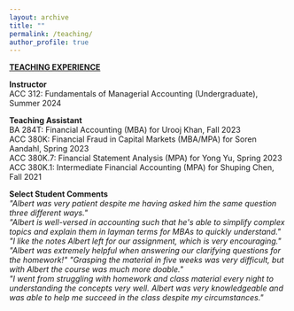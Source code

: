 ```yaml
---
layout: archive
title: ""
permalink: /teaching/
author_profile: true
---
```


<b><u>TEACHING EXPERIENCE</u></b>

**Instructor**\
ACC 312: Fundamentals of Managerial Accounting (Undergraduate), Summer 2024

**Teaching Assistant**\
BA 284T: Financial Accounting (MBA) for Urooj Khan, Fall 2023\
ACC 380K: Financial Fraud in Capital Markets (MBA/MPA) for Soren Aandahl, Spring 2023\
ACC 380K.7: Financial Statement Analysis (MPA) for Yong Yu, Spring 2023\
ACC 380K.1: Intermediate Financial Accounting (MPA) for Shuping Chen, Fall 2021

**Select Student Comments**\
*"Albert was very patient despite me having asked him the same question three different ways."*\
*"Albert is well-versed in accounting such that he's able to simplify complex topics and explain them in layman terms for MBAs to quickly understand."*\
*"I like the notes Albert left for our assignment, which is very encouraging."*\
*"Albert was extremely helpful when answering our clarifying questions for the homework!"*
*"Grasping the material in five weeks was very difficult, but with Albert the course was much more doable."*\
*"I went from struggling with homework and class material every night to understanding the concepts very well. Albert was very knowledgeable and was able to help me succeed in the class despite my circumstances."*
